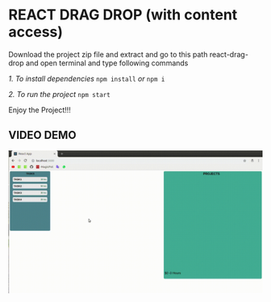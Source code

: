 # REACT DRAG DROP (with content access)

Download the project zip file and extract and go to this path react-drag-drop and open terminal and type following commands

*1. To install dependencies* `npm install` *or* `npm i`

*2. To run the project* `npm start`

Enjoy the Project!!!


## VIDEO DEMO

![](react_drag_drop.gif)
